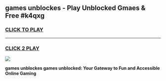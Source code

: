 
## games unblockes - Play Unblocked Gmaes & Free #k4qxg
<h3>
<a href="https://news.freeplayer.one?title=games_unblockes&ref=24F">CLICK TO PLAY</a></h3>
<hr>

<h3>
<a href="https://news.freeplayer.one?title=games_unblockes&ref=24F">CLICK 2 PLAY</a>
  
</h3>

<a href="https://news.freeplayer.one?title=games_unblockes&ref=24F/"><img src="https://clearcache.store/games.png"></a>


**games unblockes games unblocked: Your Gateway to Fun and Accessible Online Gaming**
